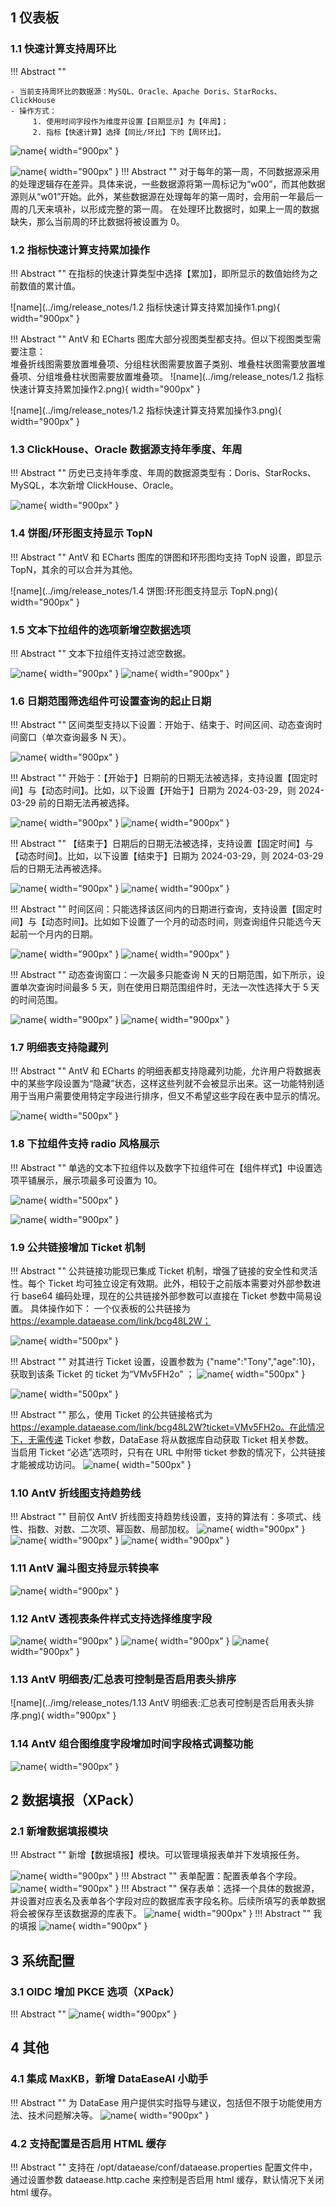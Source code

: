 ## 1 仪表板
### 1.1 快速计算支持周环比
!!! Abstract ""

    - 当前支持周环比的数据源：MySQL、Oracle、Apache Doris、StarRocks、ClickHouse
    - 操作方式：
         1. 使用时间字段作为维度并设置【日期显示】为【年周】；
         2. 指标【快速计算】选择【同比/环比】下的【周环比】。

![name](../img/release_notes/1.1%20快速计算支持周环比1.png){ width="900px" }

![name](../img/release_notes/1.1%20快速计算支持周环比2.png){ width="900px" }
!!! Abstract ""
    对于每年的第一周，不同数据源采用的处理逻辑存在差异。具体来说，一些数据源将第一周标记为“w00”，而其他数据源则从“w01”开始。此外，某些数据源在处理每年的第一周时，会用前一年最后一周的几天来填补，以形成完整的第一周。
    在处理环比数据时，如果上一周的数据缺失，那么当前周的环比数据将被设置为 0。

### 1.2 指标快速计算支持累加操作
!!! Abstract ""
    在指标的快速计算类型中选择【累加】，即所显示的数值始终为之前数值的累计值。

![name](../img/release_notes/1.2 指标快速计算支持累加操作1.png){ width="900px" }

!!! Abstract ""
    AntV 和 ECharts 图库大部分视图类型都支持。但以下视图类型需要注意：  
    堆叠折线图需要放置堆叠项、分组柱状图需要放置子类别、堆叠柱状图需要放置堆叠项、分组堆叠柱状图需要放置堆叠项。
![name](../img/release_notes/1.2 指标快速计算支持累加操作2.png){ width="900px" }

![name](../img/release_notes/1.2 指标快速计算支持累加操作3.png){ width="900px" }

### 1.3 ClickHouse、Oracle 数据源支持年季度、年周
!!! Abstract ""
    历史已支持年季度、年周的数据源类型有：Doris、StarRocks、MySQL，本次新增 ClickHouse、Oracle。

![name](../img/release_notes/1.3%20ClickHouse、Oracle%20数据源支持年季度、年周.png){ width="900px" }

### 1.4 饼图/环形图支持显示 TopN
!!! Abstract ""
    AntV 和 ECharts 图库的饼图和环形图均支持 TopN 设置，即显示 TopN，其余的可以合并为其他。

![name](../img/release_notes/1.4 饼图:环形图支持显示 TopN.png){ width="900px" }


### 1.5 文本下拉组件的选项新增空数据选项
!!! Abstract ""
    文本下拉组件支持过滤空数据。

![name](../img/release_notes/1.5%20文本下拉组件的选项新增空数据选项1.png){ width="900px" }
![name](../img/release_notes/1.5%20文本下拉组件的选项新增空数据选项2.png){ width="900px" }


### 1.6 日期范围筛选组件可设置查询的起止日期
!!! Abstract ""
    区间类型支持以下设置：开始于、结束于、时间区间、动态查询时间窗口（单次查询最多 N 天）。

![name](../img/release_notes/1.6%20日期范围筛选组件可设置查询的起止日期1.png){ width="900px" }

!!! Abstract ""
    开始于：【开始于】日期前的日期无法被选择，支持设置【固定时间】与【动态时间】。比如，以下设置【开始于】日期为 2024-03-29，则 2024-03-29 前的日期无法再被选择。

![name](../img/release_notes/1.6%20日期范围筛选组件可设置查询的起止日期2.png){ width="900px" }
![name](../img/release_notes/1.6%20日期范围筛选组件可设置查询的起止日期3.png){ width="900px" }

!!! Abstract ""
    【结束于】日期后的日期无法被选择，支持设置【固定时间】与【动态时间】。比如，以下设置【结束于】日期为 2024-03-29，则 2024-03-29 后的日期无法再被选择。

![name](../img/release_notes/1.6%20日期范围筛选组件可设置查询的起止日期4.png){ width="900px" }
![name](../img/release_notes/1.6%20日期范围筛选组件可设置查询的起止日期5.png){ width="900px" }

!!! Abstract ""
    时间区间：只能选择该区间内的日期进行查询，支持设置【固定时间】与【动态时间】。比如如下设置了一个月的动态时间，则查询组件只能选今天起前一个月内的日期。

![name](../img/release_notes/1.6%20日期范围筛选组件可设置查询的起止日期6.png){ width="900px" }
![name](../img/release_notes/1.6%20日期范围筛选组件可设置查询的起止日期7.png){ width="900px" }

!!! Abstract ""
    动态查询窗口：一次最多只能查询 N 天的日期范围，如下所示，设置单次查询时间最多 5 天，则在使用日期范围组件时，无法一次性选择大于 5 天的时间范围。
    
![name](../img/release_notes/1.6%20日期范围筛选组件可设置查询的起止日期8.png){ width="900px" }
![name](../img/release_notes/1.6%20日期范围筛选组件可设置查询的起止日期9.png){ width="900px" }

### 1.7 明细表支持隐藏列
!!! Abstract ""
    AntV 和 ECharts 的明细表都支持隐藏列功能，允许用户将数据表中的某些字段设置为“隐藏”状态，这样这些列就不会被显示出来。这一功能特别适用于当用户需要使用特定字段进行排序，但又不希望这些字段在表中显示的情况。

![name](../img/release_notes/1.7%20明细表支持隐藏列1.png){ width="500px" }

### 1.8 下拉组件支持 radio 风格展示
!!! Abstract ""
    单选的文本下拉组件以及数字下拉组件可在【组件样式】中设置选项平铺展示，展示项最多可设置为 10。

![name](../img/release_notes/1.8%20下拉组件支持%20radio%20风格展示.png){ width="500px" }

![name](../img/release_notes/1.8%20下拉组件支持%20radio%20风格展示2.png){ width="900px" }

### 1.9 公共链接增加 Ticket 机制
!!! Abstract ""
    公共链接功能现已集成 Ticket 机制，增强了链接的安全性和灵活性。每个 Ticket 均可独立设定有效期。此外，相较于之前版本需要对外部参数进行 base64 编码处理，现在的公共链接外部参数可以直接在 Ticket 参数中简易设置。
    具体操作如下：
    一个仪表板的公共链接为 https://example.dataease.com/link/bcg48L2W；

![name](../img/release_notes/1.9%20公共链接增加%20Ticket%20机制1.png){ width="500px" }

!!! Abstract ""
    对其进行 Ticket 设置，设置参数为 {"name":"Tony","age":10}，获取到该条 Ticket 的 ticket 为“VMv5FH2o” ；
![name](../img/release_notes/1.9%20公共链接增加%20Ticket%20机制3.png){ width="500px" }

![name](../img/release_notes/1.9%20公共链接增加%20Ticket%20机制4.png){ width="500px" }

!!! Abstract ""
    那么，使用 Ticket 的公共链接格式为 https://example.dataease.com/link/bcg48L2W?ticket=VMv5FH2o。在此情况下，无需传递 Ticket 参数，DataEase 将从数据库自动获取 Ticket 相关参数。  
    当启用 Ticket “必选”选项时，只有在 URL 中附带 ticket 参数的情况下，公共链接才能被成功访问。
![name](../img/release_notes/1.9%20公共链接增加%20Ticket机制5.png){ width="500px" }

### 1.10 AntV 折线图支持趋势线
!!! Abstract ""
    目前仅 AntV 折线图支持趋势线设置，支持的算法有：多项式、线性、指数、对数、二次项、幂函数、局部加权。
![name](../img/release_notes/1.10%20AntV%20折线图支持趋势线1.png){ width="900px" }
![name](../img/release_notes/1.10%20AntV%20折线图支持趋势线2.png){ width="900px" }
![name](../img/release_notes/1.10%20AntV%20折线图支持趋势线3.png){ width="900px" }

### 1.11 AntV 漏斗图支持显示转换率

![name](../img/release_notes/1.11%20AntV%20漏斗图支持显示转换率.png){ width="900px" }

### 1.12 AntV 透视表条件样式支持选择维度字段

![name](../img/release_notes/1.12%20AntV%20透视表条件样式支持选择维度字段.png){ width="900px" }
![name](../img/release_notes/1.12%20AntV%20透视表条件样式支持选择维度字段2.png){ width="900px" }
![name](../img/release_notes/1.12%20AntV%20透视表条件样式支持选择维度字段3.png){ width="900px" }

### 1.13 AntV 明细表/汇总表可控制是否启用表头排序


![name](../img/release_notes/1.13  AntV 明细表:汇总表可控制是否启用表头排序.png){ width="900px" }

### 1.14 AntV 组合图维度字段增加时间字段格式调整功能


![name](../img/release_notes/1.14%20AntV%20组合图维度字段增加时间字段格式调整功能.png){ width="900px" }

## 2 数据填报（XPack）
### 2.1 新增数据填报模块
!!! Abstract ""
    新增【数据填报】模块。可以管理填报表单并下发填报任务。

![name](../img/release_notes/2.1%20新增数据填报模块.png){ width="900px" }
!!! Abstract ""
    表单配置：配置表单各个字段。
![name](../img/release_notes/2.1%20数据填报配置字段.png){ width="900px" }
!!! Abstract ""
    保存表单：选择一个具体的数据源，并设置对应表名及表单各个字段对应的数据库表字段名称。后续所填写的表单数据将会被保存至该数据源的库表下。
![name](../img/release_notes/2.1%20数据填报保存表单.png){ width="900px" }
!!! Abstract ""
    我的填报
![name](../img/release_notes/2.1%20数据填报结果.png){ width="900px" }

## 3 系统配置
### 3.1 OIDC 增加 PKCE 选项（XPack）
!!! Abstract ""
![name](../img/release_notes/3.1%20OIDC%20增加%20PKCE%20选项（XPack）.png){ width="900px" }


## 4 其他
### 4.1 集成 MaxKB，新增 DataEaseAI 小助手
!!! Abstract ""
    为 DataEase 用户提供实时指导与建议，包括但不限于功能使用方法、技术问题解决等。
![name](../img/release_notes/4.1%20集成%20MaxKB，新增%20DataEaseAI%20小助手%20%5B图片%5D.png){ width="900px" }

### 4.2 支持配置是否启用 HTML 缓存
!!! Abstract ""
    支持在 /opt/dataease/conf/dataease.properties 配置文件中，通过设置参数 dataease.http.cache 来控制是否启用 html 缓存，默认情况下关闭 html 缓存。

